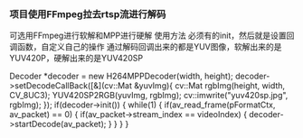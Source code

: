 ### 项目使用FFmpeg拉去rtsp流进行解码
可选用FFmpeg进行软解和MPP进行硬解
使用方法
必须有的init，然后就是设置回调函数，自定义自己的操作
通过解码回调出来的都是YUV图像，软解出来的是YUV420P，硬解出来的是YUV420SP

Decoder *decoder = new H264MPPDecoder(width, height);
    decoder->setDecodeCallBack([&](cv::Mat &yuvImg){
        cv::Mat rgbImg(height, width, CV_8UC3);
        YUV420SP2RGB(yuvImg, rgbImg);
        cv::imwrite("yuv420sp.jpg", rgbImg);
    });
    if(decoder->init())
    {
        while(1)
        {
            if(av_read_frame(pFormatCtx, av_packet) == 0)
            {
                if(av_packet->stream_index == videoIndex)
                {
                    decoder->startDecode(av_packet);
                }
            }
        }
    }

